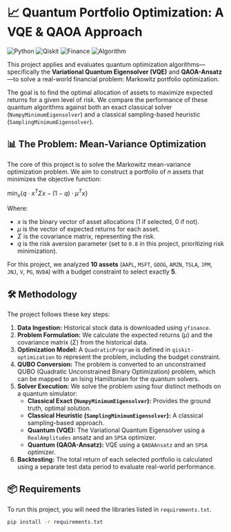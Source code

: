 # 📈 Quantum Portfolio Optimization: A VQE & QAOA Approach

![Python](https://img.shields.io/badge/Python-3.10%2B-blue.svg)
![Qiskit](https://img.shields.io/badge/Qiskit-0.45%2B-blueviolet.svg)
![Finance](https://img.shields.io/badge/Domain-Finance-brightgreen.svg)
![Algorithm](https://img.shields.io/badge/Algorithms-VQE%20%7C%20QAOA-orange.svg)

This project applies and evaluates quantum optimization algorithms—specifically the **Variational Quantum Eigensolver (VQE)** and **QAOA-Ansatz**—to solve a real-world financial problem: Markowitz portfolio optimization.

The goal is to find the optimal allocation of assets to maximize expected returns for a given level of risk. We compare the performance of these quantum algorithms against both an exact classical solver (`NumpyMinimumEigensolver`) and a classical sampling-based heuristic (`SamplingMinimumEigensolver`).

## 📊 The Problem: Mean-Variance Optimization

The core of this project is to solve the Markowitz mean-variance optimization problem. We aim to construct a portfolio of $n$ assets that minimizes the objective function:

$\min_{x} \{ q \cdot x^T \Sigma x - (1-q) \cdot \mu^T x \}$

Where:
* $x$ is the binary vector of asset allocations (1 if selected, 0 if not).
* $\mu$ is the vector of expected returns for each asset.
* $\Sigma$ is the covariance matrix, representing the risk.
* $q$ is the risk aversion parameter (set to `0.8` in this project, prioritizing risk minimization).

For this project, we analyzed **10 assets** (`AAPL`, `MSFT`, `GOOG`, `AMZN`, `TSLA`, `JPM`, `JNJ`, `V`, `PG`, `NVDA`) with a budget constraint to select exactly **5**.

## 🛠️ Methodology

The project follows these key steps:

1.  **Data Ingestion:** Historical stock data is downloaded using `yfinance`.
2.  **Problem Formulation:** We calculate the expected returns ($\mu$) and the covariance matrix ($\Sigma$) from the historical data.
3.  **Optimization Model:** A `QuadraticProgram` is defined in `qiskit-optimization` to represent the problem, including the budget constraint.
4.  **QUBO Conversion:** The problem is converted to an unconstrained QUBO (Quadratic Unconstrained Binary Optimization) problem, which can be mapped to an Ising Hamiltonian for the quantum solvers.
5.  **Solver Execution:** We solve the problem using four distinct methods on a quantum simulator:
    * **Classical Exact (`NumpyMinimumEigensolver`):** Provides the ground truth, optimal solution.
    * **Classical Heuristic (`SamplingMinimumEigensolver`):** A classical sampling-based approach.
    * **Quantum (VQE):** The Variational Quantum Eigensolver using a `RealAmplitudes` ansatz and an `SPSA` optimizer.
    * **Quantum (QAOA-Ansatz):** VQE using a `QAOAAnsatz` and an `SPSA` optimizer.
6.  **Backtesting:** The total return of each selected portfolio is calculated using a separate test data period to evaluate real-world performance.

## 📦 Requirements

To run this project, you will need the libraries listed in `requirements.txt`.

```bash
pip install -r requirements.txt
